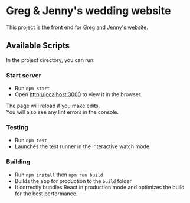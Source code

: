 # Greg & Jenny's wedding website

This project is the front end for [Greg and Jenny's website](https://www.gregwedsjenny.com/).

## Available Scripts

In the project directory, you can run:

### Start server

* Run `npm start`
* Open [http://localhost:3000](http://localhost:3000) to view it in the browser.

The page will reload if you make edits.\
You will also see any lint errors in the console.

### Testing

* Run `npm test`
* Launches the test runner in the interactive watch mode.

### Building

* Run `npm install` then `npm run build`
* Builds the app for production to the `build` folder.
* It correctly bundles React in production mode and optimizes the build for the best performance.
